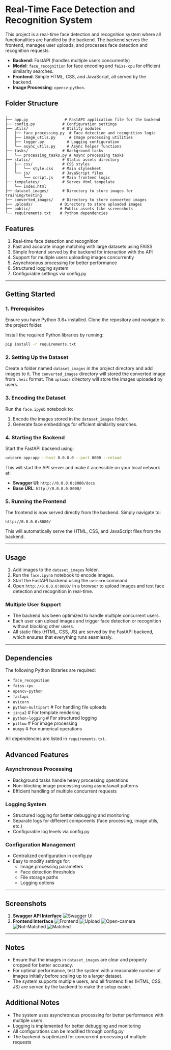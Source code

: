 # Real-Time Face Detection and Recognition System

This project is a real-time face detection and recognition system where all functionalities are handled by the backend. The backend serves the frontend, manages user uploads, and processes face detection and recognition requests.

- **Backend**: FastAPI (handles multiple users concurrently)
- **Model**: `face_recognition` for face encoding and `faiss-cpu` for efficient similarity searches.
- **Frontend**: Simple HTML, CSS, and JavaScript, all served by the backend.
- **Image Processing**: `opencv-python`.

## Folder Structure
```plaintext
.
├── app.py                # FastAPI application file for the backend
├── config.py            # Configuration settings
├── utils/               # Utility modules
│   ├── face_processing.py  # Face detection and recognition logic
│   ├── image_utils.py      # Image processing utilities
│   ├── logger.py          # Logging configuration
│   └── async_utils.py     # Async helper functions
├── tasks/               # Background tasks
│   └── processing_tasks.py # Async processing tasks
├── static/              # Static assets directory
│   ├── css/             # CSS styles
│   │   └── style.css    # Main stylesheet
│   └── js/              # JavaScript files
│       └── script.js    # Main frontend logic
├── tempelates/          # Serves Html tempelate
│   └── index.html 
├── dataset_images/      # Directory to store images for training/testing
├── converted_images/    # Directory to store converted images
├── uploads/            # Directory to store uploaded images
├── public/             # Public assets like screenshots
└── requirements.txt    # Python dependencies
```

## Features
1. Real-time face detection and recognition
2. Fast and accurate image matching with large datasets using FAISS
3. Simple frontend served by the backend for interaction with the API
4. Support for multiple users uploading images concurrently
5. Asynchronous processing for better performance
6. Structured logging system
7. Configurable settings via config.py

---

## Getting Started

### 1. Prerequisites
Ensure you have Python 3.8+ installed. Clone the repository and navigate to the project folder.

Install the required Python libraries by running:
```bash
pip install -r requirements.txt
```

### 2. Setting Up the Dataset
Create a folder named `dataset_images` in the project directory and add images to it. The `converted_images` directory will stored the converted image from `.heic` format. The `uploads` directory will store the images uploaded by users.

### 3. Encoding the Dataset
Run the `face.ipynb` notebook to:
1. Encode the images stored in the `dataset_images` folder.
2. Generate face embeddings for efficient similarity searches.

### 4. Starting the Backend
Start the FastAPI backend using:
```bash
uvicorn app:app --host 0.0.0.0 --port 8000 --reload
```
This will start the API server and make it accessible on your local network at:
- **Swagger UI**: `http://0.0.0.0:8000/docs`
- **Base URL**: `http://0.0.0.0:8000/`

### 5. Running the Frontend
The frontend is now served directly from the backend. Simply navigate to:
```
http://0.0.0.0:8000/
```
This will automatically serve the HTML, CSS, and JavaScript files from the backend.

---

## Usage
1. Add images to the `dataset_images` folder.
2. Run the `face.ipynb` notebook to encode images.
3. Start the FastAPI backend using the `uvicorn` command.
4. Open `http://0.0.0.0:8000/` in a browser to upload images and test face detection and recognition in real-time.

### Multiple User Support
- The backend has been optimized to handle multiple concurrent users.
- Each user can upload images and trigger face detection or recognition without blocking other users.
- All static files (HTML, CSS, JS) are served by the FastAPI backend, which ensures that everything runs seamlessly.

---

## Dependencies
The following Python libraries are required:
- `face_recognition`
- `faiss-cpu`
- `opencv-python`
- `fastapi`
- `uvicorn`
- `python-multipart`    # For handling file uploads
- `jinja2`             # For template rendering
- `python-logging`     # For structured logging
- `pillow`            # For image processing
- `numpy`             # For numerical operations

All dependencies are listed in `requirements.txt`.

## Advanced Features

### Asynchronous Processing
- Background tasks handle heavy processing operations
- Non-blocking image processing using async/await patterns
- Efficient handling of multiple concurrent requests

### Logging System
- Structured logging for better debugging and monitoring
- Separate logs for different components (face processing, image utils, etc.)
- Configurable log levels via config.py

### Configuration Management
- Centralized configuration in config.py
- Easy to modify settings for:
  - Image processing parameters
  - Face detection thresholds
  - File storage paths
  - Logging options

---

## Screenshots
1. **Swagger API Interface**
   ![Swagger UI](./public/api.png)
2. **Frontend Interface**
   ![Frontend](./public/frontend.png)
   ![Upload](./public/upload-img.png)
   ![Open-camera](./public/camera-opened.png)
   ![Not-Matched](./public/not-matched.png)
   ![Matched](./public/matched.png)

---

## Notes
- Ensure that the images in `dataset_images` are clear and properly cropped for better accuracy.
- For optimal performance, test the system with a reasonable number of images initially before scaling up to a larger dataset.
- The system supports multiple users, and all frontend files (HTML, CSS, JS) are served by the backend to make the setup easier.

## Additional Notes
- The system uses asynchronous processing for better performance with multiple users
- Logging is implemented for better debugging and monitoring
- All configurations can be modified through config.py
- The backend is optimized for concurrent processing of multiple requests
